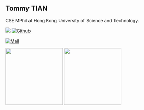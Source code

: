 ## Tommy TIAN

<!-- [![Typing SVG](https://readme-typing-svg.herokuapp.com/?lines=Hello+World!;This+is+Tommy+TIAN~)](https://git.io/typing-svg) -->

CSE MPhil at Hong Kong University of Science and Technology.

![](https://komarev.com/ghpvc/?username=tommytim0515&color=blue)
[![Github](https://img.shields.io/github/followers/tommytim0515?label=Follow)](https://github.com/tommytim0515)
<!-- ![status](https://badge.stateful.com/tommytim0515/status.svg) -->

[![Mail](https://img.shields.io/badge/-tianxiangan2000515@gmail.com-black?style=social&logo=gmail&logoColor=red&link=)](tianxiangan2000515@gmail.com)


<p float="left">
<img src="https://github-readme-stats.vercel.app/api?username=tommytim0515&count_private=true" height="180">
<img src="https://api.githubtrends.io/user/svg/tommytim0515/langs?time_range=one_year&include_private=True&loc_metric=changed&compact=True&theme=classic" height="180">
</p>

 
